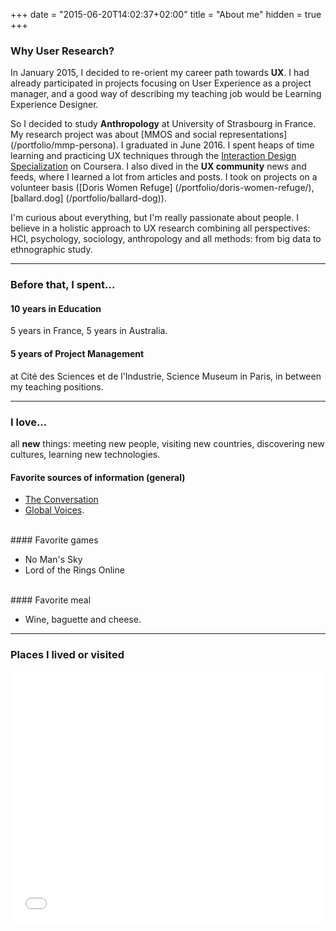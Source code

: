 +++
date = "2015-06-20T14:02:37+02:00"
title = "About me"
hidden = true
+++
### Why User Research?

In January 2015, I decided to re-orient my career path towards **UX**. I had already participated in projects focusing on User Experience as a project manager, and a good way of describing my teaching job would be Learning Experience Designer. 



So I decided to study **Anthropology** at University of Strasbourg in France. My research project was about [MMOS and social representations] (/portfolio/mmp-persona). I graduated in June 2016. I spent heaps of time learning and practicing UX techniques through the <a href="https://www.coursera.org/specializations/interaction-design" target="_blank">Interaction Design Specialization</a> on Coursera. I also dived in the **UX community** news and feeds, where I learned a lot from articles and posts. I took on projects on a volunteer basis ([Doris Women Refuge] (/portfolio/doris-women-refuge/), [ballard.dog] (/portfolio/ballard-dog)).

I'm curious about everything, but I'm really passionate about people. 
I believe in a holistic approach to UX research combining all perspectives: HCI, psychology, sociology, anthropology and all methods: from big data to ethnographic study.

***

### Before that, I spent...

#### 10 years in Education

5 years in France, 5 years in Australia.

#### 5 years of Project Management

at Cité des Sciences et de l'Industrie, Science Museum in Paris, in between my teaching positions.


***

### I love...

all **new** things: meeting new people, visiting new countries, discovering new cultures, learning new technologies.


#### Favorite sources of information (general)

* <a href="https://theconversation.com" target="_blank">The Conversation</a> 
* <a href="https://globalvoices.org" target="_blank">Global Voices</a>. 

<br>
#### Favorite games

* No Man's Sky
* Lord of the Rings Online

<br>
#### Favorite meal

* Wine, baguette and cheese.

***

### Places I lived or visited

<style>.embed-container {position: relative; padding-bottom: 80%; height: 0; max-width: 100%;} .embed-container iframe, .embed-container object, .embed-container iframe{position: absolute; top: 0; left: 0; width: 100%; height: 100%;} small{position: absolute; z-index: 40; bottom: 0; margin-bottom: -15px;}</style><div class="embed-container"><iframe width="500" height="400" frameborder="0" scrolling="no" marginheight="0" marginwidth="0" title="Places I lived or visited" src="//www.arcgis.com/apps/Embed/index.html?webmap=29e6cf07e7dd4d84b14dff279c8c2129&amp;extent=-180,-72.5543,180,82.0458&amp;zoom=true&amp;scale=false&amp;legend=true&amp;disable_scroll=true&amp;theme=light"></iframe></div>

